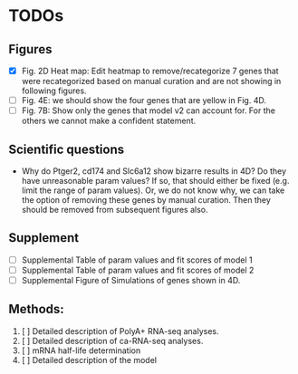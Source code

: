 # TODOs

## Figures
* [x] Fig. 2D Heat map: Edit heatmap to remove/recategorize 7 genes that were recategorized based on manual curation and are not showing in following figures.
* [ ] Fig. 4E: we should show the four genes that are yellow in Fig. 4D.
* [ ] Fig. 7B: Show only the genes that model v2 can account for. For the others we cannot make a confident statement.

## Scientific questions
* Why do Ptger2, cd174 and Slc6a12 show bizarre results in 4D? Do they have unreasonable param values? If so, that should either be fixed (e.g. limit the range of param values). Or, we do not know why, we can take the option of removing these genes by manual curation. Then they should be removed from subsequent figures also.

## Supplement
- [ ] Supplemental Table of param values and fit scores of model 1 
- [ ] Supplemental Table of param values and fit scores of model 2 
- [ ] Supplemental Figure of Simulations of genes shown in 4D.

## Methods:
1. [ ] Detailed description of PolyA+ RNA-seq analyses. 
2. [ ] Detailed description of ca-RNA-seq analyses.
3. [ ] mRNA half-life determination
4. [ ] Detailed description of the model